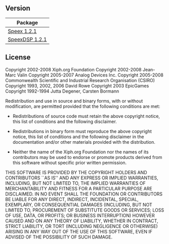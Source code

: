 ## Version

| Package |
| --- |
| [Speex 1.2.1](https://gitlab.xiph.org/xiph/speex/-/releases/Speex-1.2.1) |
| [SpeexDSP 1.2.1](https://gitlab.xiph.org/xiph/speexdsp/-/releases/SpeexDSP-1.2.1) |

## License

Copyright 2002-2008 	Xiph.org Foundation
Copyright 2002-2008 	Jean-Marc Valin
Copyright 2005-2007	Analog Devices Inc.
Copyright 2005-2008	Commonwealth Scientific and Industrial Research 
                        Organisation (CSIRO)
Copyright 1993, 2002, 2006 David Rowe
Copyright 2003 		EpicGames
Copyright 1992-1994	Jutta Degener, Carsten Bormann

Redistribution and use in source and binary forms, with or without
modification, are permitted provided that the following conditions
are met:

- Redistributions of source code must retain the above copyright
notice, this list of conditions and the following disclaimer.

- Redistributions in binary form must reproduce the above copyright
notice, this list of conditions and the following disclaimer in the
documentation and/or other materials provided with the distribution.

- Neither the name of the Xiph.org Foundation nor the names of its
contributors may be used to endorse or promote products derived from
this software without specific prior written permission.

THIS SOFTWARE IS PROVIDED BY THE COPYRIGHT HOLDERS AND CONTRIBUTORS
``AS IS'' AND ANY EXPRESS OR IMPLIED WARRANTIES, INCLUDING, BUT NOT
LIMITED TO, THE IMPLIED WARRANTIES OF MERCHANTABILITY AND FITNESS FOR
A PARTICULAR PURPOSE ARE DISCLAIMED.  IN NO EVENT SHALL THE FOUNDATION OR
CONTRIBUTORS BE LIABLE FOR ANY DIRECT, INDIRECT, INCIDENTAL, SPECIAL,
EXEMPLARY, OR CONSEQUENTIAL DAMAGES (INCLUDING, BUT NOT LIMITED TO,
PROCUREMENT OF SUBSTITUTE GOODS OR SERVICES; LOSS OF USE, DATA, OR
PROFITS; OR BUSINESS INTERRUPTION) HOWEVER CAUSED AND ON ANY THEORY OF
LIABILITY, WHETHER IN CONTRACT, STRICT LIABILITY, OR TORT (INCLUDING
NEGLIGENCE OR OTHERWISE) ARISING IN ANY WAY OUT OF THE USE OF THIS
SOFTWARE, EVEN IF ADVISED OF THE POSSIBILITY OF SUCH DAMAGE.
